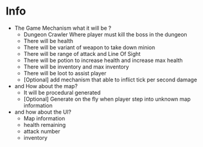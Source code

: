 # Info

- The Game Mechanism what it will be ?
  - Dungeon Crawler Where player must kill the boss in the dungeon
  - There will be health
  - There will be variant of weapon to take down minion
  - There will be range of attack and Line Of Sight
  - There will be potion to increase health and increase max health
  - There will be inventory and max inventory
  - There will be loot to assist player
  - [Optional] add mechanism that able to inflict tick per second damage
- and How about the map?
  - It will be procedural generated
  - [Optional] Generate on the fly when player step into unknown map information
- and how about the UI?
  - Map information
  - health remaining
  - attack number
  - inventory
